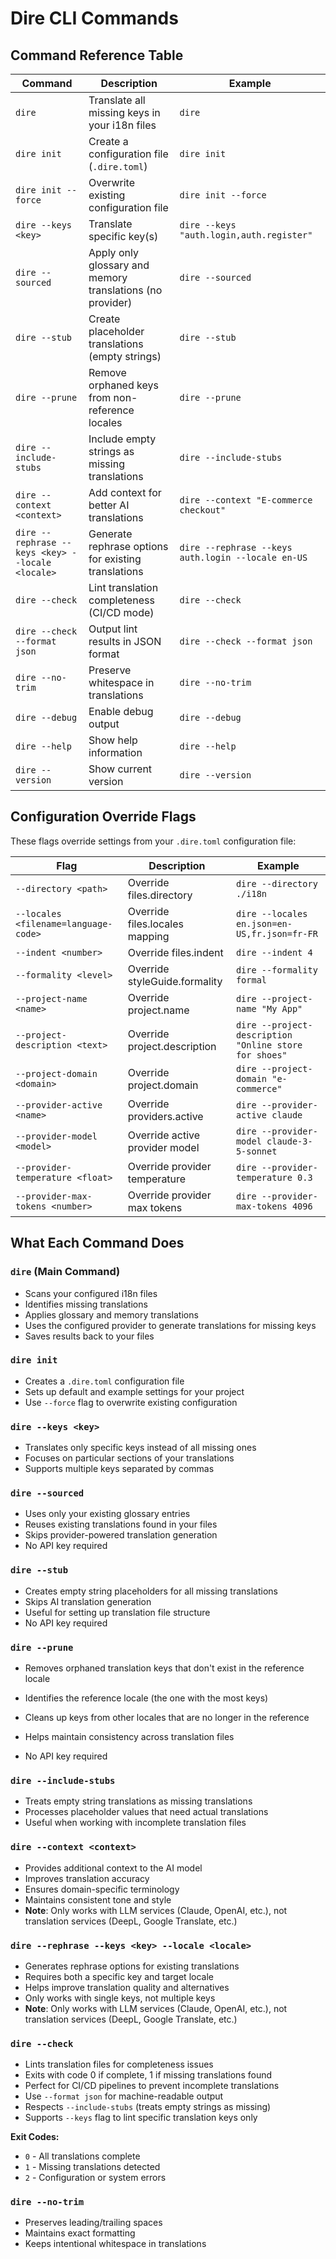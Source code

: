 # Dire CLI Commands

## Command Reference Table

| Command                                          | Description                                               | Example                                            |
| ------------------------------------------------ | --------------------------------------------------------- | -------------------------------------------------- |
| `dire`                                           | Translate all missing keys in your i18n files             | `dire`                                             |
| `dire init`                                      | Create a configuration file (`.dire.toml`)                | `dire init`                                        |
| `dire init --force`                              | Overwrite existing configuration file                     | `dire init --force`                                |
| `dire --keys <key>`                              | Translate specific key(s)                                 | `dire --keys "auth.login,auth.register"`           |
| `dire --sourced`                                 | Apply only glossary and memory translations (no provider) | `dire --sourced`                                   |
| `dire --stub`                                    | Create placeholder translations (empty strings)           | `dire --stub`                                      |
| `dire --prune`                                   | Remove orphaned keys from non-reference locales           | `dire --prune`                                     |
| `dire --include-stubs`                           | Include empty strings as missing translations             | `dire --include-stubs`                             |
| `dire --context <context>`                       | Add context for better AI translations                    | `dire --context "E-commerce checkout"`             |
| `dire --rephrase --keys <key> --locale <locale>` | Generate rephrase options for existing translations       | `dire --rephrase --keys auth.login --locale en-US` |
| `dire --check`                                   | Lint translation completeness (CI/CD mode)                | `dire --check`                                     |
| `dire --check --format json`                     | Output lint results in JSON format                        | `dire --check --format json`                       |
| `dire --no-trim`                                 | Preserve whitespace in translations                       | `dire --no-trim`                                   |
| `dire --debug`                                   | Enable debug output                                       | `dire --debug`                                     |
| `dire --help`                                    | Show help information                                     | `dire --help`                                      |
| `dire --version`                                 | Show current version                                      | `dire --version`                                   |

## Configuration Override Flags

These flags override settings from your `.dire.toml` configuration file:

| Flag                                 | Description                    | Example                                               |
| ------------------------------------ | ------------------------------ | ----------------------------------------------------- |
| `--directory <path>`                 | Override files.directory       | `dire --directory ./i18n`                             |
| `--locales <filename=language-code>` | Override files.locales mapping | `dire --locales en.json=en-US,fr.json=fr-FR`          |
| `--indent <number>`                  | Override files.indent          | `dire --indent 4`                                     |
| `--formality <level>`                | Override styleGuide.formality  | `dire --formality formal`                             |
| `--project-name <name>`              | Override project.name          | `dire --project-name "My App"`                        |
| `--project-description <text>`       | Override project.description   | `dire --project-description "Online store for shoes"` |
| `--project-domain <domain>`          | Override project.domain        | `dire --project-domain "e-commerce"`                  |
| `--provider-active <name>`           | Override providers.active      | `dire --provider-active claude`                       |
| `--provider-model <model>`           | Override active provider model | `dire --provider-model claude-3-5-sonnet`             |
| `--provider-temperature <float>`     | Override provider temperature  | `dire --provider-temperature 0.3`                     |
| `--provider-max-tokens <number>`     | Override provider max tokens   | `dire --provider-max-tokens 4096`                     |

## What Each Command Does

### `dire` (Main Command)

- Scans your configured i18n files
- Identifies missing translations
- Applies glossary and memory translations
- Uses the configured provider to generate translations for missing keys
- Saves results back to your files

### `dire init`

- Creates a `.dire.toml` configuration file
- Sets up default and example settings for your project
- Use `--force` flag to overwrite existing configuration

### `dire --keys <key>`

- Translates only specific keys instead of all missing ones
- Focuses on particular sections of your translations
- Supports multiple keys separated by commas

### `dire --sourced`

- Uses only your existing glossary entries
- Reuses existing translations found in your files
- Skips provider-powered translation generation
- No API key required

### `dire --stub`

- Creates empty string placeholders for all missing translations
- Skips AI translation generation
- Useful for setting up translation file structure
- No API key required

### `dire --prune`

- Removes orphaned translation keys that don't exist in the reference locale
- Identifies the reference locale (the one with the most keys)
- Cleans up keys from other locales that are no longer in the reference
- Helps maintain consistency across translation files

- No API key required

### `dire --include-stubs`

- Treats empty string translations as missing translations
- Processes placeholder values that need actual translations
- Useful when working with incomplete translation files

### `dire --context <context>`

- Provides additional context to the AI model
- Improves translation accuracy
- Ensures domain-specific terminology
- Maintains consistent tone and style
- **Note**: Only works with LLM services (Claude, OpenAI, etc.), not translation services (DeepL, Google Translate, etc.)

### `dire --rephrase --keys <key> --locale <locale>`

- Generates rephrase options for existing translations
- Requires both a specific key and target locale
- Helps improve translation quality and alternatives
- Only works with single keys, not multiple keys
- **Note**: Only works with LLM services (Claude, OpenAI, etc.), not translation services (DeepL, Google Translate, etc.)

### `dire --check`

- Lints translation files for completeness issues
- Exits with code 0 if complete, 1 if missing translations found
- Perfect for CI/CD pipelines to prevent incomplete translations
- Use `--format json` for machine-readable output
- Respects `--include-stubs` (treats empty strings as missing)
- Supports `--keys` flag to lint specific translation keys only

**Exit Codes:**

- `0` - All translations complete
- `1` - Missing translations detected
- `2` - Configuration or system errors

### `dire --no-trim`

- Preserves leading/trailing spaces
- Maintains exact formatting
- Keeps intentional whitespace in translations
